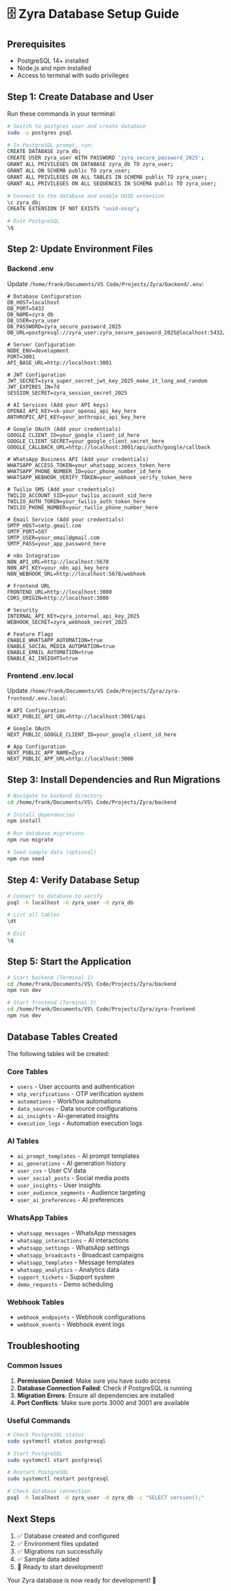 # 🗄️ Zyra Database Setup Guide

## Prerequisites
- PostgreSQL 14+ installed
- Node.js and npm installed
- Access to terminal with sudo privileges

## Step 1: Create Database and User

Run these commands in your terminal:

```bash
# Switch to postgres user and create database
sudo -u postgres psql

# In PostgreSQL prompt, run:
CREATE DATABASE zyra_db;
CREATE USER zyra_user WITH PASSWORD 'zyra_secure_password_2025';
GRANT ALL PRIVILEGES ON DATABASE zyra_db TO zyra_user;
GRANT ALL ON SCHEMA public TO zyra_user;
GRANT ALL PRIVILEGES ON ALL TABLES IN SCHEMA public TO zyra_user;
GRANT ALL PRIVILEGES ON ALL SEQUENCES IN SCHEMA public TO zyra_user;

# Connect to the database and enable UUID extension
\c zyra_db;
CREATE EXTENSION IF NOT EXISTS "uuid-ossp";

# Exit PostgreSQL
\q
```

## Step 2: Update Environment Files

### Backend .env
Update `/home/frank/Documents/VS Code/Projects/Zyra/backend/.env`:

```env
# Database Configuration
DB_HOST=localhost
DB_PORT=5432
DB_NAME=zyra_db
DB_USER=zyra_user
DB_PASSWORD=zyra_secure_password_2025
DB_URL=postgresql://zyra_user:zyra_secure_password_2025@localhost:5432/zyra_db

# Server Configuration
NODE_ENV=development
PORT=3001
API_BASE_URL=http://localhost:3001

# JWT Configuration
JWT_SECRET=zyra_super_secret_jwt_key_2025_make_it_long_and_random
JWT_EXPIRES_IN=7d
SESSION_SECRET=zyra_session_secret_2025

# AI Services (Add your API keys)
OPENAI_API_KEY=sk-your_openai_api_key_here
ANTHROPIC_API_KEY=your_anthropic_api_key_here

# Google OAuth (Add your credentials)
GOOGLE_CLIENT_ID=your_google_client_id_here
GOOGLE_CLIENT_SECRET=your_google_client_secret_here
GOOGLE_CALLBACK_URL=http://localhost:3001/api/auth/google/callback

# WhatsApp Business API (Add your credentials)
WHATSAPP_ACCESS_TOKEN=your_whatsapp_access_token_here
WHATSAPP_PHONE_NUMBER_ID=your_phone_number_id_here
WHATSAPP_WEBHOOK_VERIFY_TOKEN=your_webhook_verify_token_here

# Twilio SMS (Add your credentials)
TWILIO_ACCOUNT_SID=your_twilio_account_sid_here
TWILIO_AUTH_TOKEN=your_twilio_auth_token_here
TWILIO_PHONE_NUMBER=your_twilio_phone_number_here

# Email Service (Add your credentials)
SMTP_HOST=smtp.gmail.com
SMTP_PORT=587
SMTP_USER=your_email@gmail.com
SMTP_PASS=your_app_password_here

# n8n Integration
N8N_API_URL=http://localhost:5678
N8N_API_KEY=your_n8n_api_key_here
N8N_WEBHOOK_URL=http://localhost:5678/webhook

# Frontend URL
FRONTEND_URL=http://localhost:3000
CORS_ORIGIN=http://localhost:3000

# Security
INTERNAL_API_KEY=zyra_internal_api_key_2025
WEBHOOK_SECRET=zyra_webhook_secret_2025

# Feature Flags
ENABLE_WHATSAPP_AUTOMATION=true
ENABLE_SOCIAL_MEDIA_AUTOMATION=true
ENABLE_EMAIL_AUTOMATION=true
ENABLE_AI_INSIGHTS=true
```

### Frontend .env.local
Update `/home/frank/Documents/VS Code/Projects/Zyra/zyra-frontend/.env.local`:

```env
# API Configuration
NEXT_PUBLIC_API_URL=http://localhost:3001/api

# Google OAuth
NEXT_PUBLIC_GOOGLE_CLIENT_ID=your_google_client_id_here

# App Configuration
NEXT_PUBLIC_APP_NAME=Zyra
NEXT_PUBLIC_APP_URL=http://localhost:3000
```

## Step 3: Install Dependencies and Run Migrations

```bash
# Navigate to backend directory
cd /home/frank/Documents/VS\ Code/Projects/Zyra/backend

# Install dependencies
npm install

# Run database migrations
npm run migrate

# Seed sample data (optional)
npm run seed
```

## Step 4: Verify Database Setup

```bash
# Connect to database to verify
psql -h localhost -U zyra_user -d zyra_db

# List all tables
\dt

# Exit
\q
```

## Step 5: Start the Application

```bash
# Start backend (Terminal 1)
cd /home/frank/Documents/VS\ Code/Projects/Zyra/backend
npm run dev

# Start frontend (Terminal 2)
cd /home/frank/Documents/VS\ Code/Projects/Zyra/zyra-frontend
npm run dev
```

## Database Tables Created

The following tables will be created:

### Core Tables
- `users` - User accounts and authentication
- `otp_verifications` - OTP verification system
- `automations` - Workflow automations
- `data_sources` - Data source configurations
- `ai_insights` - AI-generated insights
- `execution_logs` - Automation execution logs

### AI Tables
- `ai_prompt_templates` - AI prompt templates
- `ai_generations` - AI generation history
- `user_cvs` - User CV data
- `user_social_posts` - Social media posts
- `user_insights` - User insights
- `user_audience_segments` - Audience targeting
- `user_ai_preferences` - AI preferences

### WhatsApp Tables
- `whatsapp_messages` - WhatsApp messages
- `whatsapp_interactions` - AI interactions
- `whatsapp_settings` - WhatsApp settings
- `whatsapp_broadcasts` - Broadcast campaigns
- `whatsapp_templates` - Message templates
- `whatsapp_analytics` - Analytics data
- `support_tickets` - Support system
- `demo_requests` - Demo scheduling

### Webhook Tables
- `webhook_endpoints` - Webhook configurations
- `webhook_events` - Webhook event logs

## Troubleshooting

### Common Issues

1. **Permission Denied**: Make sure you have sudo access
2. **Database Connection Failed**: Check if PostgreSQL is running
3. **Migration Errors**: Ensure all dependencies are installed
4. **Port Conflicts**: Make sure ports 3000 and 3001 are available

### Useful Commands

```bash
# Check PostgreSQL status
sudo systemctl status postgresql

# Start PostgreSQL
sudo systemctl start postgresql

# Restart PostgreSQL
sudo systemctl restart postgresql

# Check database connection
psql -h localhost -U zyra_user -d zyra_db -c "SELECT version();"
```

## Next Steps

1. ✅ Database created and configured
2. ✅ Environment files updated
3. ✅ Migrations run successfully
4. ✅ Sample data added
5. 🚀 Ready to start development!

Your Zyra database is now ready for development! 🎉
